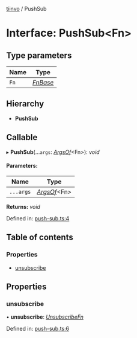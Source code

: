 [tiinvo](../README.md) / PushSub

# Interface: PushSub<Fn\>

## Type parameters

Name | Type |
------ | ------ |
`Fn` | [*FnBase*](../README.md#fnbase) |

## Hierarchy

* **PushSub**

## Callable

▸ **PushSub**(...`args`: [*ArgsOf*](../README.md#argsof)<Fn\>): *void*

#### Parameters:

Name | Type |
------ | ------ |
`...args` | [*ArgsOf*](../README.md#argsof)<Fn\> |

**Returns:** *void*

Defined in: [push-sub.ts:4](https://github.com/OctoD/tiinvo/blob/65f10a8/src/push-sub.ts#L4)

## Table of contents

### Properties

- [unsubscribe](pushsub.md#unsubscribe)

## Properties

### unsubscribe

• **unsubscribe**: [*UnsubscribeFn*](../README.md#unsubscribefn)

Defined in: [push-sub.ts:6](https://github.com/OctoD/tiinvo/blob/65f10a8/src/push-sub.ts#L6)

